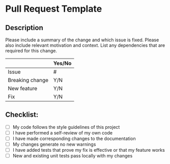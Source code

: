 # Pull Request Template

## Description

Please include a summary of the change and which issue is fixed. Please also include relevant motivation and context. 
List any dependencies that are required for this change.

|                 | Yes/No      |
|-----------------|-------------|
| Issue           | #           |
| Breaking change | Y/N         |
| New feature     | Y/N         |
| Fix             | Y/N         |

## Checklist:

- [ ] My code follows the style guidelines of this project
- [ ] I have performed a self-review of my own code
- [ ] I have made corresponding changes to the documentation
- [ ] My changes generate no new warnings
- [ ] I have added tests that prove my fix is effective or that my feature works
- [ ] New and existing unit tests pass locally with my changes
